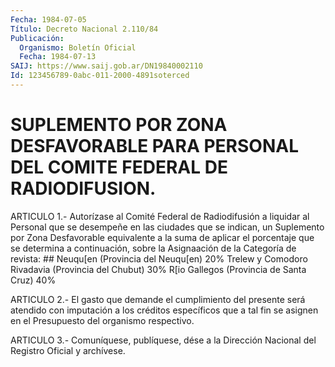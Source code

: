```yaml
---
Fecha: 1984-07-05
Título: Decreto Nacional 2.110/84
Publicación:
  Organismo: Boletín Oficial
  Fecha: 1984-07-13
SAIJ: https://www.saij.gob.ar/DN19840002110
Id: 123456789-0abc-011-2000-4891soterced
---
```

# SUPLEMENTO POR ZONA DESFAVORABLE PARA PERSONAL DEL COMITE FEDERAL DE RADIODIFUSION.

<a id="1"></a>
ARTICULO  1.-  Autorízase  al  Comité  Federal  de  Radiodifusión a liquidar  al  Personal  que  se  desempeñe en las ciudades  que  se indican, un Suplemento por Zona Desfavorable  equivalente a la suma de aplicar el porcentaje que se determina a continuación,  sobre la Asignaación de la Categoría de revista: ## Neuqu[en (Provincia del Neuqu[en)            20% Trelew y Comodoro Rivadavia (Provincia del Chubut)                        30% R[io Gallegos (Provincia de Santa Cruz)       40%

<a id="2"></a>
ARTICULO  2.-  El  gasto  que  demande el cumplimiento del presente será atendido con imputación a los  créditos  específicos que a tal fin  se  asignen  en  el  Presupuesto  del  organismo   respectivo.

<a id="3"></a>
ARTICULO  3.- Comuníquese, publíquese, dése a la Dirección Nacional del Registro Oficial y archívese.